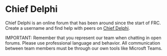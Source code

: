 # Chief Delphi

Chief Delphi is an online forum that has been around since the start of FRC. Create a username and 
find help with peers on [Chief Delphi](https://www.chiefdelphi.com/).

IMPORTANT: Remember that you represent our team when chatting in open forums. Please use professional
language and behavior. All communication between team members must be through our own tools like Microsft Teams.